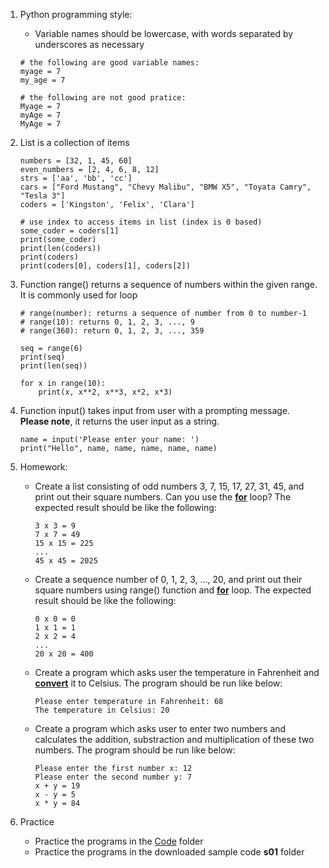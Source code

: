 1. Python programming style:
   - Variable names should be lowercase, with words separated by underscores as necessary
   ```
   # the following are good variable names:
   myage = 7
   my_age = 7

   # the following are not good pratice:
   Myage = 7
   myAge = 7
   MyAge = 7
   ```

1. List is a collection of items
   ```
   numbers = [32, 1, 45, 60]
   even_numbers = [2, 4, 6, 8, 12]
   strs = ['aa', 'bb', 'cc']
   cars = ["Ford Mustang", "Chevy Malibu", "BMW X5", "Toyata Camry", "Tesla 3"]
   coders = ['Kingston', 'Felix', 'Clara']

   # use index to access items in list (index is 0 based)
   some_coder = coders[1]
   print(some_coder)
   print(len(coders))
   print(coders)
   print(coders[0], coders[1], coders[2])
   ```

1. Function range() returns a sequence of numbers within the given range. It is commonly used for loop
   ```
   # range(number): returns a sequence of number from 0 to number-1
   # range(10): returns 0, 1, 2, 3, ..., 9
   # range(360): return 0, 1, 2, 3, ..., 359

   seq = range(6)
   print(seq)
   print(len(seq))

   for x in range(10):
       print(x, x**2, x**3, x*2, x*3)
   ```

1. Function input() takes input from user with a prompting message. **Please note**, it returns the user input as a string.
   ```
   name = input('Please enter your name: ')
   print("Hello", name, name, name, name, name)
   ```

1. Homework:
    - Create a list consisting of odd numbers 3, 7, 15, 17, 27, 31, 45, and print out their square numbers. Can you use the [**for**](https://www.w3schools.com/python/python_for_loops.asp) loop? The expected result should be like the following:
      ```
      3 x 3 = 9
      7 x 7 = 49
      15 x 15 = 225
      ...
      45 x 45 = 2025
      ```
    
    - Create a sequence number of 0, 1, 2, 3, ..., 20, and print out their square numbers using range() function and [**for**](https://www.w3schools.com/python/python_for_loops.asp) loop. The expected result should be like the following:
      ```
      0 x 0 = 0
      1 x 1 = 1
      2 x 2 = 4
      ...
      20 x 20 = 400
      ``` 
 
    - Create a program which asks user the temperature in Fahrenheit and [**convert**](https://www.metric-conversions.org/temperature/fahrenheit-to-celsius.htm) it to Celsius. The program should be run like below:
      ```
      Please enter temperature in Fahrenheit: 68
      The temperature in Celsius: 20
      ``` 

    - Create a program which asks user to enter two numbers and calculates the addition, substraction and multiplication of these two numbers. The program should be run like below:
      ```
      Please enter the first number x: 12
      Please enter the second number y: 7
      x + y = 19
      x - y = 5
      x * y = 84
      ``` 

1. Practice 
   - Practice the programs in the [Code](https://github.com/pangmi/learntocode/tree/main/Lesson03/Code) folder
   - Practice the programs in the downloaded sample code **s01** folder
